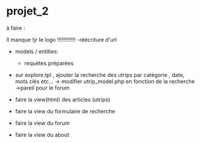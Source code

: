 # projet_2


<!--     /\
       / ! \
      /  !  \
     /   !   \
    /         \
   /_____!____ \

-->


à faire :

Il manque tjr le logo !!!!!!!!!!!!
-réécriture d'url 
- models / entities:
  - requètes préparées 

- sur explore.tpl , ajouter la recherche des utrips par catégorie , date, mots clés etc...
  -> modifier utrip_model.php en fonction de la recherche
  ->pareil pour le forum

- faire la view(html) des articles (utrips)
- faire la view du formulaire de recherche
- faire la view du forum
- faire la view du about
